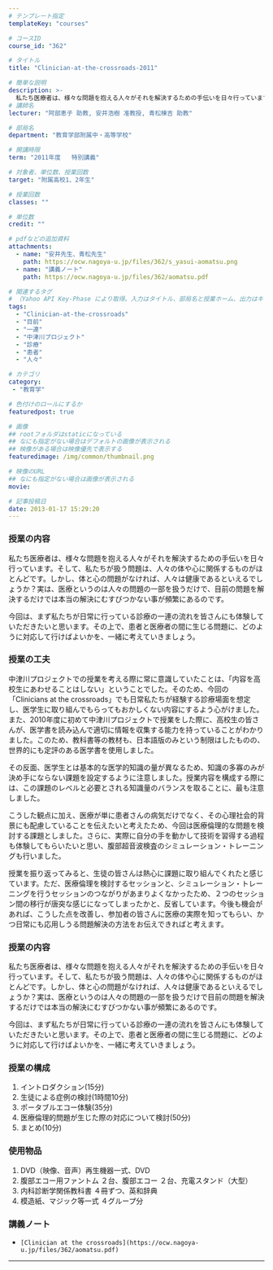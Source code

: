```yaml
---
# テンプレート指定
templateKey: "courses"

# コースID
course_id: "362"

# タイトル
title: "Clinician-at-the-crossroads-2011"

# 簡単な説明
description: >-
  私たち医療者は、様々な問題を抱える人々がそれを解決するための手伝いを日々行っています。そして、私たちが扱う問題は、人々の体や心に関係するものがほとんどです。しかし、体と心の問題がなければ、人々は健康であるといえるでしょうか？実は、医療というのは人々の問題の一部を扱うだけで目前の問題を解決するだけでは本当の解決にむすびつかない事が頻繁にあるのです。 今回は、まず私たちが日常に行っている診療の一連 ....
# 講師名
lecturer: "阿部恵子 助教, 安井浩樹 准教授, 青松棟吉 助教"

# 部局名
department: "教育学部附属中・高等学校"

# 開講時限
term: "2011年度	特別講義"

# 対象者、単位数、授業回数
target: "附属高校1、2年生"

# 授業回数
classes: ""

# 単位数
credit: ""

# pdfなどの追加資料
attachments:
  - name: "安井先生、青松先生" 
    path: https://ocw.nagoya-u.jp/files/362/s_yasui-aomatsu.png
  - name: "講義ノート" 
    path: https://ocw.nagoya-u.jp/files/362/aomatsu.pdf

# 関連するタグ
# （Yahoo API Key-Phase により取得。入力はタイトル、部局名と授業ホーム、出力はキーフレーズ（tags））
tags:
  - "Clinician-at-the-crossroads"
  - "目前"
  - "一連"
  - "中津川プロジェクト"
  - "診療"
  - "患者"
  - "人々"

# カテゴリ
category:
 - "教育学"

# 色付けのロールにするか
featuredpost: true

# 画像
## rootフォルダはstaticになっている
## なにも指定がない場合はデフォルトの画像が表示される
## 映像がある場合は映像優先で表示する
featuredimage: /img/common/thumbnail.png

# 映像のURL
## なにも指定がない場合は画像が表示される
movie: 

# 記事投稿日
date: 2013-01-17 15:29:20
---
```


### 授業の内容

私たち医療者は、様々な問題を抱える人々がそれを解決するための手伝いを日々行っています。そして、私たちが扱う問題は、人々の体や心に関係するものがほとんどです。しかし、体と心の問題がなければ、人々は健康であるといえるでしょうか？実は、医療というのは人々の問題の一部を扱うだけで、目前の問題を解決するだけでは本当の解決にむすびつかない事が頻繁にあるのです。

今回は、まず私たちが日常に行っている診療の一連の流れを皆さんにも体験していただきたいと思います。その上で、患者と医療者の間に生じる問題に、どのように対応して行けばよいかを、一緒に考えていきましょう。


### 授業の工夫

中津川プロジェクトでの授業を考える際に常に意識していたことは、「内容を高校生にあわせることはしない」ということでした。そのため、今回の「Clinicians at the crossroads」でも日常私たちが経験する診療場面を想定し、医学生に取り組んでもらってもおかしくない内容にするよう心がけました。また、2010年度に初めて中津川プロジェクトで授業をした際に、高校生の皆さんが、医学書を読み込んで適切に情報を収集する能力を持っていることがわかりました。このため、教科書等の教材も、日本語版のみという制限はしたものの、世界的にも定評のある医学書を使用しました。

その反面、医学生とは基本的な医学的知識の量が異なるため、知識の多寡のみが決め手にならない課題を設定するように注意しました。授業内容を構成する際には、この課題のレベルと必要とされる知識量のバランスを取ることに、最も注意しました。

こうした観点に加え、医療が単に患者さんの病気だけでなく、その心理社会的背景にも配慮していることを伝えたいと考えたため、今回は医療倫理的な問題を検討する課題としました。さらに、実際に自分の手を動かして技術を習得する過程も体験してもらいたいと思い、腹部超音波検査のシミュレーション・トレーニングも行いました。

授業を振り返ってみると、生徒の皆さんは熱心に課題に取り組んでくれたと感じています。ただ、医療倫理を検討するセッションと、シミュレーション・トレーニングを行うセッションのつながりがあまりよくなかったため、２つのセッション間の移行が唐突な感じになってしまったかと、反省しています。今後も機会があれば、こうした点を改善し、参加者の皆さんに医療の実際を知ってもらい、かつ日常にも応用しうる問題解決の方法をお伝えできればと考えます。





### 授業の内容

私たち医療者は、様々な問題を抱える人々がそれを解決するための手伝いを日々行っています。そして、私たちが扱う問題は、人々の体や心に関係するものがほとんどです。しかし、体と心の問題がなければ、人々は健康であるといえるでしょうか？実は、医療というのは人々の問題の一部を扱うだけで目前の問題を解決するだけでは本当の解決にむすびつかない事が頻繁にあるのです。

今回は、まず私たちが日常に行っている診療の一連の流れを皆さんにも体験していただきたいと思います。その上で、患者と医療者の間に生じる問題に、どのように対応して行けばよいかを、一緒に考えていきましょう。

### 授業の構成

1. イントロダクション(15分)
2. 生徒による症例の検討(1時間10分)
3. ポータブルエコー体験(35分)
4. 医療倫理的問題が生じた際の対応について検討(50分)
5. まとめ(10分)

### 使用物品

1. DVD（映像、音声）再生機器一式、DVD
2. 腹部エコー用ファントム ２台、腹部エコー ２台、充電スタンド（大型）
3. 内科診断学関係教科書 ４冊ずつ、英和辞典
4. 模造紙、マジック等一式 ４グループ分





### 講義ノート


-     [Clinician at the crossroads](https://ocw.nagoya-u.jp/files/362/aomatsu.pdf) 










-----